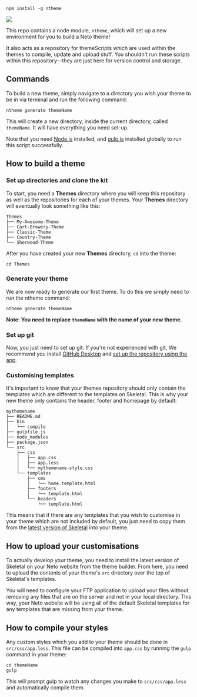 ```
npm install -g ntheme
```

![](http://design.neto.com.au/assets/uploads/QR0D5N9y3D.png)

This repo contains a node module, `ntheme`, which will set up a new environment for you to build a Neto theme!

It also acts as a repository for themeScripts which are used within the themes to compile, update and upload stuff. You shouldn't run these scripts within this repository—they are just here for version control and storage.

## Commands

To build a new theme, simply navigate to a directory you wish your theme to be in via terminal and run the following command:

```
ntheme generate themeName
```

This will create a new directory, inside the current directory, called `themeName`. It will have everything you need set-up.

Note that you need [Node.js](https://nodejs.org/en/) installed, and [gulp.js](http://gulpjs.com/) installed globally to run this script successfully.

## How to build a theme

### Set up directories and clone the kit

To start, you need a **Themes** directory where you will keep this repository as well as the repositories for each of your themes. Your **Themes** directory will eventually look something like this:

```
Themes
├── My-Awesome-Theme
├── Cart-Brewery-Theme
├── Classic-Theme
├── Country-Theme
└── Sherwood-Theme
```

After you have created your new **Themes** directory, `cd` into the theme:

```
cd Themes
```

### Generate your theme

We are now ready to generate our first theme. To do this we simply need to run the ntheme command:

```
ntheme generate themeName
```

**Note: You need to replace `themeName` with the name of your new theme.**

### Set up git

Now, you just need to set up git. If you're not experienced with git, We recommend you install [GitHub Desktop](https://desktop.github.com/) and [set up the repository using the app](http://design.neto.com.au/assets/uploads/E9FX9Dej3d.gif).

### Customising templates

It's important to know that your themes repository should only contain the templates which are different to the templates on Skeletal. This is why your new theme only contains the header, footer and homepage by default:

```
mythemename
├── README.md
├── bin
│   └── compile
├── gulpfile.js
├── node_modules
├── package.json
└── src
    ├── css
    │   ├── app.css
    │   ├── app.less
    │   └── mythemename-style.css
    └── templates
        ├── cms
        │   └── home.template.html
        ├── footers
        │   └── template.html
        └── headers
            └── template.html
```

This means that if there are any templates that you wish to customise in your theme which are not included by default, you just need to copy them from the [latest version of Skeletal](https://github.com/NetoECommerce/Skeletal) into your theme.

## How to upload your customisations

To actually develop your theme, you need to install the latest version of Skeletal on your Neto website from the theme builder. From here, you need to upload the contents of your theme's `src` directory over the top of Skeletal's templates.

You will need to configure your FTP application to upload your files without removing any files that are on the server and not in your local directory. This way, your Neto website will be using all of the default Skeletal templates for any templates that are missing from your theme.

## How to compile your styles

Any custom styles which you add to your theme should be done in `src/css/app.less`. This file can be compiled into `app.css` by running the `gulp` command in your theme:

```
cd themeName
gulp
```

This will prompt gulp to watch any changes you make to `src/css/app.less` and automatically compile them.
